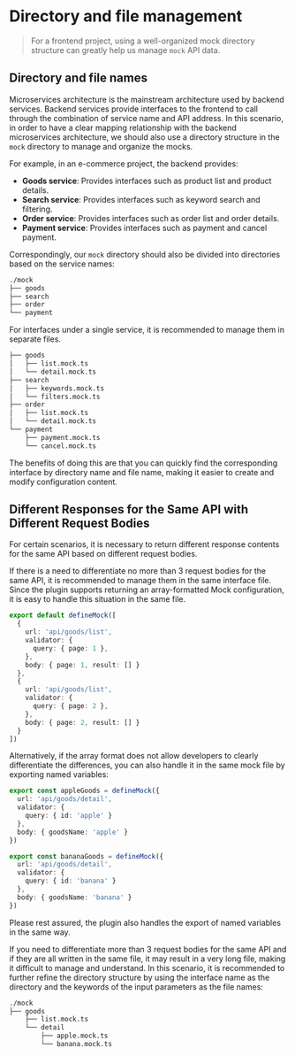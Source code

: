 # Directory and file management

> For a frontend project, using a well-organized mock directory structure can greatly help us manage `mock` API data.

## Directory and file names

Microservices architecture is the mainstream architecture used by backend services. Backend services provide interfaces to the frontend to call through the combination of service name and API address.
In this scenario, in order to have a clear mapping relationship with the backend microservices architecture, we should also use a directory structure in the `mock` directory to manage and organize the mocks.

For example, in an e-commerce project, the backend provides:
- **Goods service**: Provides interfaces such as product list and product details.
- **Search service**: Provides interfaces such as keyword search and filtering.
- **Order service**: Provides interfaces such as order list and order details.
- **Payment service**: Provides interfaces such as payment and cancel payment.

Correspondingly, our `mock` directory should also be divided into directories based on the service names:

```sh
./mock
├── goods
├── search
├── order
└── payment
```

For interfaces under a single service, it is recommended to manage them in separate files.

```sh
├── goods
│   ├── list.mock.ts
│   └── detail.mock.ts
├── search
│   ├── keywords.mock.ts
│   └── filters.mock.ts
├── order
│   ├── list.mock.ts
│   └── detail.mock.ts
└── payment
    ├── payment.mock.ts
    └── cancel.mock.ts
```

The benefits of doing this are that you can quickly find the corresponding interface by directory name and file name, making it easier to create and modify configuration content.

## Different Responses for the Same API with Different Request Bodies

For certain scenarios, it is necessary to return different response contents for the same API based on different request bodies.

If there is a need to differentiate no more than 3 request bodies for the same API, it is recommended to manage them in the same interface file. Since the plugin supports returning an array-formatted Mock configuration, it is easy to handle this situation in the same file.

```ts
export default defineMock([
  {
    url: 'api/goods/list',
    validator: {
      query: { page: 1 },
    },
    body: { page: 1, result: [] }
  },
  {
    url: 'api/goods/list',
    validator: {
      query: { page: 2 },
    },
    body: { page: 2, result: [] }
  }
])
```

Alternatively, if the array format does not allow developers to clearly differentiate the differences, you can also handle it in the same mock file by exporting named variables:

```ts
export const appleGoods = defineMock({
  url: 'api/goods/detail',
  validator: {
    query: { id: 'apple' }
  },
  body: { goodsName: 'apple' }
})

export const bananaGoods = defineMock({
  url: 'api/goods/detail',
  validator: {
    query: { id: 'banana' }
  },
  body: { goodsName: 'banana' }
})
```

Please rest assured, the plugin also handles the export of named variables in the same way.

If you need to differentiate more than 3 request bodies for the same API and if they are all written in the same file, it may result in a very long file, making it difficult to manage and understand. In this scenario, it is recommended to further refine the directory structure by using the interface name as the directory and the keywords of the input parameters as the file names:

```sh
./mock
├── goods
    ├── list.mock.ts
    └── detail
        ├── apple.mock.ts
        └── banana.mock.ts
```
